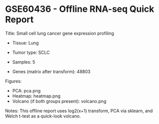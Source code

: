 # GSE60436 - Offline RNA-seq Quick Report

Title: Small cell lung cancer gene expression profiling

- Tissue: Lung

- Tumor type: SCLC

- Samples: 5

- Genes (matrix after transform): 48803

Figures:

- PCA: pca.png
- Heatmap: heatmap.png
- Volcano (if both groups present): volcano.png

Notes: This offline report uses log2(x+1) transform, PCA via sklearn, and Welch t-test as a quick-look volcano.
